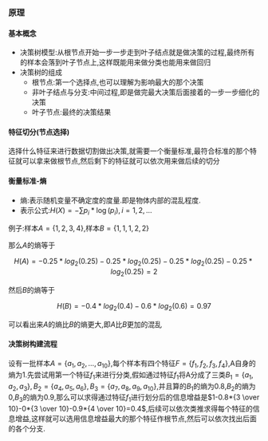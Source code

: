 ### 原理

#### 基本概念

- 决策树模型:从根节点开始一步一步走到叶子结点就是做决策的过程,最终所有的样本会落到叶子节点上,这样既能用来做分类也能用来做回归
- 决策树的组成
  - 根节点:第一个选择点,也可以理解为影响最大的那个决策
  - 非叶子结点与分支:中间过程,即是做完最大决策后面接着的一步一步细化的决策
  - 叶子节点:最终的决策结果

#### 特征切分(节点选择)

选择什么特征来进行数据切割做出决策,就需要一个衡量标准,最符合标准的那个特征就可以拿来做根节点,然后剩下的特征就可以依次用来做后续的切分

#### 衡量标准-熵

- 熵:表示随机变量不确定度的度量.即是物体内部的混乱程度.
- 表示公式:$H(X)=-\sum p_i*\log(p_i),i=1,2,\dots$

例子:样本$A=\{1,2,3,4\}$,样本$B=\{1,1,1,2,2\}$

那么$A$的熵等于

$$H(A)=-0.25*log_2(0.25)-0.25*log_2(0.25)-0.25*log_2(0.25)-0.25*log_2(0.25)=2$$

然后$B$的熵等于

$$H(B)=-0.4*log_2(0.4)-0.6*log_2(0.6)=0.97$$

可以看出来$A$的熵比$B$的熵更大,即$A$比$B$更加的混乱

#### 决策树构建流程

设有一批样本$A=\{a_1,a_2,\dots,a_{10}\}$,每个样本有四个特征$F=\{f_1,f_2,f_3,f_4\}$,A自身的熵为1.先尝试用第一个特征$f_1$来进行分类,假如通过特征$f_1$将A分成了三类$B_1=\{a_1,a_2,a_3\},B_2=\{a_4,a_5,a_6\},B_3=\{a_7,a_8,a_9,a_{10}\}$,并且算的$B_1$的熵为0.8,$B_2$的熵为0,$B_3$的熵为0.9,那么可以求得通过特征$f_1$进行划分后的信息增益是$1-0.8*{3 \over 10}-0*{3 \over 10}-0.9*{4 \over 10}=0.4$,后续可以依次类推求得每个特征的信息增益,这样就可以选用信息增益最大的那个特征作根节点,然后可以依次找出后面的各个分支.
